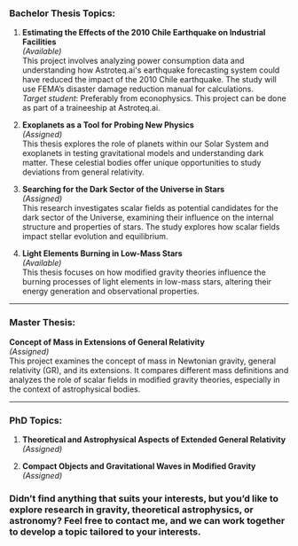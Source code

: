 ### **Bachelor Thesis Topics:**

1. **Estimating the Effects of the 2010 Chile Earthquake on Industrial Facilities**  
   *(Available)*  
   This project involves analyzing power consumption data and understanding how Astroteq.ai's earthquake forecasting system could have reduced the impact of the 2010 Chile earthquake. The study will use FEMA’s disaster damage reduction manual for calculations.  
   *Target student*: Preferably from econophysics. This project can be done as part of a traineeship at Astroteq.ai.

2. **Exoplanets as a Tool for Probing New Physics**  
   *(Assigned)*   
   This thesis explores the role of planets within our Solar System and exoplanets in testing gravitational models and understanding dark matter. These celestial bodies offer unique opportunities to study deviations from general relativity.

3. **Searching for the Dark Sector of the Universe in Stars**  
   *(Assigned)*   
   This research investigates scalar fields as potential candidates for the dark sector of the Universe, examining their influence on the internal structure and properties of stars. The study explores how scalar fields impact stellar evolution and equilibrium.

4. **Light Elements Burning in Low-Mass Stars**  
  *(Available)*   
   This thesis focuses on how modified gravity theories influence the burning processes of light elements in low-mass stars, altering their energy generation and observational properties.

---

### **Master Thesis:**

**Concept of Mass in Extensions of General Relativity**  
*(Assigned)*  
This project examines the concept of mass in Newtonian gravity, general relativity (GR), and its extensions. It compares different mass definitions and analyzes the role of scalar fields in modified gravity theories, especially in the context of astrophysical bodies.

---

### **PhD Topics:**

1. **Theoretical and Astrophysical Aspects of Extended General Relativity**  
   *(Assigned)*

2. **Compact Objects and Gravitational Waves in Modified Gravity**  
   *(Assigned)*

### **Didn’t find anything that suits your interests, but you’d like to explore research in gravity, theoretical astrophysics, or astronomy? Feel free to contact me, and we can work together to develop a topic tailored to your interests.**

